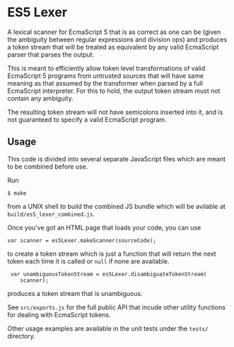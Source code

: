 # ES5 Lexer

A lexical scanner for EcmaScript 5 that is as correct as one can be
(given the ambiguity between regular expressions and division ops)
and produces a token stream that will be treated as equivalent by
any valid EcmaScript parser that parses the output.

This is meant to efficiently allow token level transformations
of valid EcmaScript 5 programs from untrusted sources that will have
same meaning as that assumed by the transformer when parsed by a full
EcmaScript interpreter.  For this to hold, the output token stream
must not contain any ambiguity.

The resulting token stream will not have semicolons inserted into it,
and is not guaranteed to specify a valid EcmaScript program.

## Usage

This code is divided into several separate JavaScript files which are
meant to be combined before use.

Run

    $ make

from a UNIX shell to build the combined JS bundle which will be
avilable at `build/es5_lexer_combined.js`.

Once you've got an HTML page that loads your code, you can use

    var scanner = es5Lexer.makeScanner(sourceCode);

to create a token stream which is just a function that will return
the next token each time it is called or `null` if none are available.

     var unambiguousTokenStream = es5Lexer.disambiguateTokenStream(
        scanner);
    
produces a token stream that is unambiguous.

See `src/exports.js` for the full public API that incude other utility
functions for dealing with EcmaScript tokens.

Other usage examples are available in the unit tests under the
`tests/` directory.
